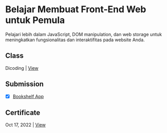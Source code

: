 # Belajar Membuat Front-End Web untuk Pemula
Pelajari lebih dalam JavaScript, DOM manipulation, dan web storage untuk meningkatkan fungsionalitas dan interaktifitas pada website Anda.

## Class
Dicoding | [View](https://www.dicoding.com/academies/315)

## Submission
- [x] [Bookshelf App](https://github.com/achmadhadikurnia/bookshelf-app-dicoding-submission)

## Certificate
Oct 17, 2022 | [View](https://www.dicoding.com/certificates/MEPJK5EN4X3V)
